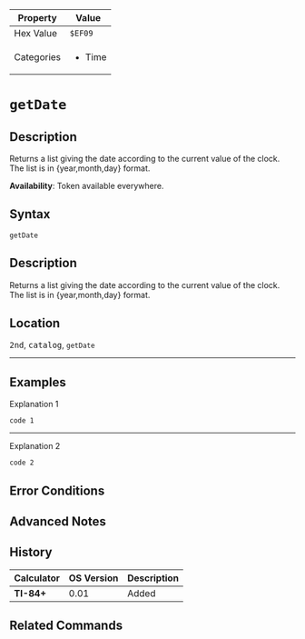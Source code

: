| Property      | Value |
|---------------|-------|
| Hex Value     | `$EF09`|
| Categories    | <ul><li>Time</li></ul> |

# `getDate`

## Description
Returns a list giving the date according to the current value of the clock. The list is in {year,month,day} format.


<b>Availability</b>: Token available everywhere.

## Syntax
`getDate`

## Description
Returns a list giving the date according to the current value of the clock. The list is in {year,month,day} format.

## Location
<kbd>2nd</kbd>, <kbd>catalog</kbd>, `getDate`
<hr>

## Examples

Explanation 1
```ti-basic
code 1
```
---
Explanation 2
```ti-basic
code 2
```

## Error Conditions


## Advanced Notes


## History
| Calculator | OS Version | Description |
|------------|------------|-------------|
| <b>TI-84+</b> | 0.01 | Added

## Related Commands

    